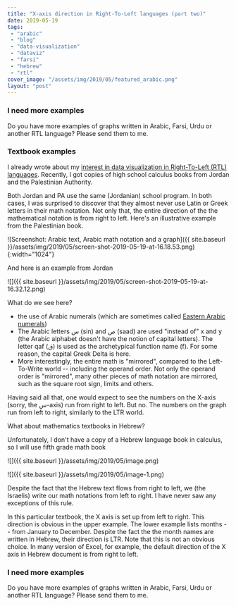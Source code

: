 ```yaml
---
title: "X-axis direction in Right-To-Left languages (part two)"
date: 2019-05-19
tags: 
 - "arabic"
 - "blog"
 - "data-visualization"
 - "dataviz"
 - "farsi"
 - "hebrew"
 - "rtl"
cover_image: "/assets/img/2019/05/featured_arabic.png"
layout: "post"
---
```


### I need more examples

Do you have more examples of graphs written in Arabic, Farsi, Urdu or another RTL language? Please send them to me.

### Textbook examples

I already wrote about my [interest in data visualization in Right-To-Left (RTL) languages](https://gorelik.net/2018/10/15/data-visualization-in-right-to-left-languages/). Recently, I got copies of high school calculus books from Jordan and the Palestinian Authority. 

Both Jordan and PA use the same (Jordanian) school program. In both cases, I was surprised to discover that they almost never use Latin or Greek letters in their math notation. Not only that, the entire direction of the the mathematical notation is from right to left. Here's an illustrative example from the Palestinian book.

![Screenshot: Arabic text, Arabic math notation and a graph]({{ site.baseurl }}/assets/img/2019/05/screen-shot-2019-05-19-at-16.18.53.png){:width="1024"}

And here is an example from Jordan

![]({{ site.baseurl }}/assets/img/2019/05/screen-shot-2019-05-19-at-16.32.12.png)

What do we see here?

* the use of Arabic numerals (which are sometimes called [Eastern Arabic numerals](https://en.wikipedia.org/wiki/Eastern_Arabic_numerals))
* The Arabic letters س (sin) and ص (saad) are used "instead of" x and y (the Arabic alphabet doesn't have the notion of capital letters). The letter qaf (ق) is used as the archetypical function name (f).  For some reason, the capital Greek Delta is here.
* More interestingly, the entire math is "mirrored", compared to the Left-To-Write world -- including the operand order. Not only the operand order is "mirrored", many other pieces of math notation are mirrored, such as the square root sign, limits and others.

Having said all that, one would expect to see the numbers on the X-axis (sorry, the س-axis) run from right to left. But no. The numbers on the graph run from left to right, similarly to the LTR world.

What about mathematics textbooks in Hebrew?

Unfortunately, I don't have a copy of a Hebrew language book in calculus, so I will use fifth grade math book

![]({{ site.baseurl }}/assets/img/2019/05/image.png)

![]({{ site.baseurl }}/assets/img/2019/05/image-1.png)

Despite the fact that the Hebrew text flows from right to left, we (the Israelis) write our math notations from left to right. I have never saw any exceptions of this rule. 

In this particular textbook, the X axis is set up from left to right. This direction is obvious in the upper example. The lower example lists months -- from January to December. Despite the fact the the month names are written in Hebrew, their direction is LTR. Note that this is not an obvious choice. In many version of Excel, for example, the default direction of the X axis in Hebrew document is from right to left.

### I need more examples

Do you have more examples of graphs written in Arabic, Farsi, Urdu or another RTL  language? Please send them to me.
